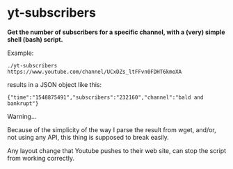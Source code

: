 # yt-subscribers

**Get the number of subscribers for a specific channel, with a (very) simple shell (bash) script.**

Example:

```
./yt-subscribers https://www.youtube.com/channel/UCxDZs_ltFFvn0FDHT6kmoXA
```

results in a JSON object like this:

```
{"time":"1548875491","subscribers":"232160","channel":"bald and bankrupt"}
```

Warning...

Because of the simplicity of the way I parse the result from wget, and/or, not using any API, this thing is supposed to break easily.

Any layout change that Youtube pushes to their web site, can stop the script from working correctly.
